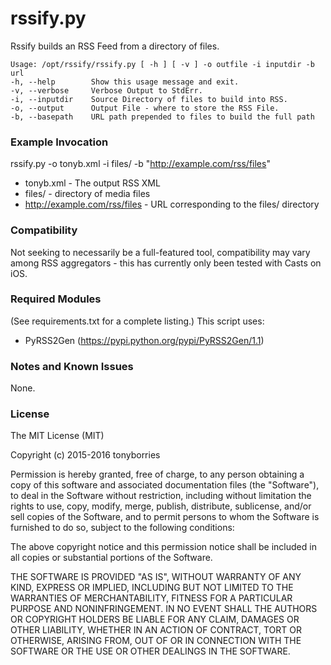 rssify.py
=========

Rssify builds an RSS Feed from a directory of files. 

    Usage: /opt/rssify/rssify.py [ -h ] [ -v ] -o outfile -i inputdir -b url
    -h, --help        Show this usage message and exit.
    -v, --verbose     Verbose Output to StdErr.
    -i, --inputdir    Source Directory of files to build into RSS.
    -o, --output      Output File - where to store the RSS File.
    -b, --basepath    URL path prepended to files to build the full path


### Example Invocation

rssify.py -o tonyb.xml -i files/ -b "http://example.com/rss/files"

* tonyb.xml - The output RSS XML
* files/ - directory of media files
* http://example.com/rss/files - URL corresponding to the files/ directory


### Compatibility

Not seeking to necessarily be a full-featured tool, compatibility may vary 
among RSS aggregators - this has currently only been tested with Casts on iOS. 


### Required Modules

(See requirements.txt for a complete listing.) This script uses: 

* PyRSS2Gen (https://pypi.python.org/pypi/PyRSS2Gen/1.1)


### Notes and Known Issues

None.


### License

The MIT License (MIT)

Copyright (c) 2015-2016 tonyborries

Permission is hereby granted, free of charge, to any person obtaining a copy of
this software and associated documentation files (the "Software"), to deal in
the Software without restriction, including without limitation the rights to
use, copy, modify, merge, publish, distribute, sublicense, and/or sell copies of
the Software, and to permit persons to whom the Software is furnished to do so,
subject to the following conditions:

The above copyright notice and this permission notice shall be included in all
copies or substantial portions of the Software.

THE SOFTWARE IS PROVIDED "AS IS", WITHOUT WARRANTY OF ANY KIND, EXPRESS OR
IMPLIED, INCLUDING BUT NOT LIMITED TO THE WARRANTIES OF MERCHANTABILITY, FITNESS
FOR A PARTICULAR PURPOSE AND NONINFRINGEMENT. IN NO EVENT SHALL THE AUTHORS OR
COPYRIGHT HOLDERS BE LIABLE FOR ANY CLAIM, DAMAGES OR OTHER LIABILITY, WHETHER
IN AN ACTION OF CONTRACT, TORT OR OTHERWISE, ARISING FROM, OUT OF OR IN
CONNECTION WITH THE SOFTWARE OR THE USE OR OTHER DEALINGS IN THE SOFTWARE.

